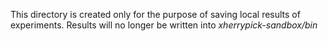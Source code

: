 This directory is created only for the purpose of saving local results of experiments. 
Results will no longer be written into *xherrypick-sandbox/bin*